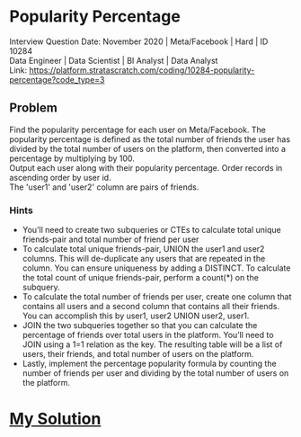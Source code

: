# Popularity Percentage <br>
Interview Question Date: November 2020 | Meta/Facebook | Hard | ID 10284<br>
Data Engineer | Data Scientist | BI Analyst | Data Analyst<br>
Link: https://platform.stratascratch.com/coding/10284-popularity-percentage?code_type=3

## Problem
Find the popularity percentage for each user on Meta/Facebook. The popularity percentage is defined as the total number of friends the user has divided by the total number of users on the platform, then converted into a percentage by multiplying by 100.<br>
Output each user along with their popularity percentage. Order records in ascending order by user id.<br>
The 'user1' and 'user2' column are pairs of friends.<br>

### Hints
* You’ll need to create two subqueries or CTEs to calculate total unique friends-pair and total number of friend per user
* To calculate total unique friends-pair, UNION the user1 and user2 columns. This will de-duplicate any users that are repeated in the column. You can ensure uniqueness by adding a DISTINCT. To calculate the total count of unique friends-pair, perform a count(*) on the subquery.
* To calculate the total number of friends per user, create one column that contains all users and a second column that contains all their friends. You can accomplish this by user1, user2 UNION user2, user1.
* JOIN the two subqueries together so that you can calculate the percentage of friends over total users in the platform. You’ll need to JOIN using a 1=1 relation as the key. The resulting table will be a list of users, their friends, and total number of users on the platform.
* Lastly, implement the percentage popularity formula by counting the number of friends per user and dividing by the total number of users on the platform.

# [My Solution](https://github.com/Caio-Felice-Cunha/SQl_Problems/blob/main/StrataScratch%20-%20Popularity%20Percentage/Solution%20-%20Code.sql)
